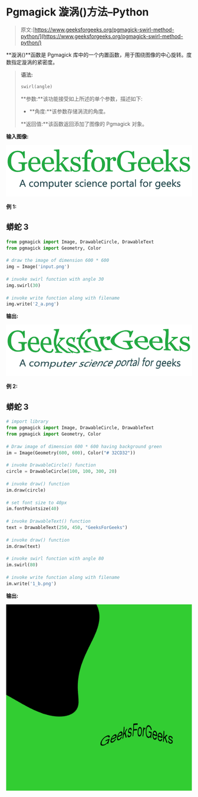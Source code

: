 # Pgmagick 漩涡()方法–Python

> 原文:[https://www.geeksforgeeks.org/pgmagick-swirl-method-python/](https://www.geeksforgeeks.org/pgmagick-swirl-method-python/)

**漩涡()**函数是 Pgmagick 库中的一个内置函数，用于围绕图像的中心旋转。度数指定漩涡的紧密度。

> **语法:**
> 
> ```py
> swirl(angle)
> ```
> 
> **参数:**该功能接受如上所述的单个参数，描述如下:
> 
> *   **角度:**该参数存储涡流的角度。
> 
> **返回值:**该函数返回添加了图像的 Pgmagick 对象。

**输入图像:**

![](img/4a43a98e9c0ff6dd3018f90f150a2a76.png)

**例 1:**

## 蟒蛇 3

```py
from pgmagick import Image, DrawableCircle, DrawableText
from pgmagick import Geometry, Color

# draw the image of dimension 600 * 600
img = Image('input.png')

# invoke swirl function with angle 30
img.swirl(30)

# invoke write function along with filename
img.write('2_a.png')
```

**输出:**

![](img/c17e4da022389378ee30f8edb3086da8.png)

**例 2:**

## 蟒蛇 3

```py
# import library
from pgmagick import Image, DrawableCircle, DrawableText
from pgmagick import Geometry, Color

# Draw image of dimension 600 * 600 having background green
im = Image(Geometry(600, 600), Color("# 32CD32"))

# invoke DrawableCircle() function
circle = DrawableCircle(100, 100, 300, 20)

# invoke draw() function
im.draw(circle)

# set font size to 40px
im.fontPointsize(40)

# invoke DrawableText() function
text = DrawableText(250, 450, "GeeksForGeeks")

# invoke draw() function
im.draw(text)

# invoke swirl function with angle 80
im.swirl(80)

# invoke write function along with filename
im.write('1_b.png')
```

**输出:**

![](img/cc4f09c0e0eac907c1c7f1e95d071e54.png)